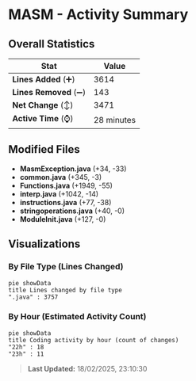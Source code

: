 # MASM - Activity Summary 

## Overall Statistics

| Stat                   | Value                                                             |
| ---------------------- | ----------------------------------------------------------------- |
| **Lines Added** (➕)   | 3614                                          |
| **Lines Removed** (➖) | 143                                        |
| **Net Change** (↕)    | 3471                |
| **Active Time** (⌚)   | 28 minutes |


## Modified Files
- **MasmException.java** (+34, -33)
- **common.java** (+345, -3)
- **Functions.java** (+1949, -55)
- **interp.java** (+1042, -14)
- **instructions.java** (+77, -38)
- **stringoperations.java** (+40, -0)
- **ModuleInit.java** (+127, -0)

## Visualizations

### By File Type (Lines Changed)

```mermaid
pie showData
title Lines changed by file type
".java" : 3757
```

### By Hour (Estimated Activity Count)

```mermaid
pie showData
title Coding activity by hour (count of changes)
"22h" : 18
"23h" : 11
```


> **Last Updated:** 18/02/2025, 23:10:30